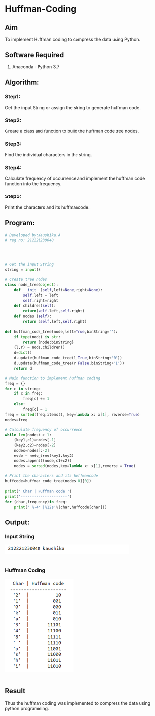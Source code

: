 # Huffman-Coding
## Aim
To implement Huffman coding to compress the data using Python.

## Software Required
1. Anaconda - Python 3.7

## Algorithm:
### Step1:
Get the input String or assign the string to generate huffman code.
<br>

### Step2:
Create a class and function to build the huffman code tree nodes.
<br>

### Step3:
Find the individual characters in the string.
<br>

### Step4:
Calculate frequency of occurrence and implement the huffman code function into the frequency.
<br>

### Step5:
Print the characters and its huffmancode.
<br>

 
## Program:

``` Python
# Developed by:Kaushika.A
# reg no: 212221230048
```
<br>
<br>

```python
# Get the input String
string = input()
```
```python
# Create tree nodes
class node_tree(object):
    def __init__(self,left=None,right=None):
        self.left = left
        self.right=right
    def children(self):
        return(self.left,self.right)
    def nodes (self):
        return (self.left,self.right)

def huffman_code_tree(node,left=True,binString=''):
    if type(node) is str:
        return {node:binString}
    (l,r) = node.children()
    d=dict()
    d.update(huffman_code_tree(l,True,binString+'0'))
    d.update(huffman_code_tree(r,False,binString+'1'))
    return d
```
```python
# Main function to implement huffman coding
freq = {}
for c in string:
    if c in freq:
        freq[c] += 1
    else:
        freq[c] = 1
freq = sorted(freq.items(), key=lambda x: x[1], reverse=True)
nodes=freq
```
```python
# Calculate frequency of occurrence
while len(nodes) > 1:
    (key1,c1)=nodes[-1]
    (key2,c2)=nodes[-2]
    nodes=nodes[:-2]
    node = node_tree(key1,key2)
    nodes.append((node,c1+c2))
    nodes = sorted(nodes,key=lambda x: x[1],reverse = True)
```

```python
# Print the characters and its huffmancode
huffcode=huffman_code_tree(nodes[0][0])

print(' Char | Huffman code ')
print('---------------------')
for (char,frequency)in freq:
    print(' %-4r |%12s'%(char,huffcode[char]))
```
## Output:
### Input String
![](1.PNG)
<br>
<br>

### Huffman Coding 
![](2.PNG)
<br>
<br>

## Result
Thus the huffman coding was implemented to compress the data using python programming.